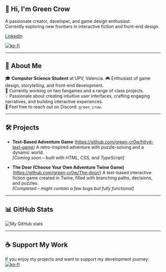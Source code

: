 ## 👋 Hi, I'm Green Crow

A passionate creator, developer, and game design enthusiast.  
Currently exploring new frontiers in interactive fiction and front-end design. 

[LinkedIn](https://www.linkedin.com/in/áfrica-muñoz-fernández-144248354)

[![ko-fi](https://ko-fi.com/img/githubbutton_sm.svg)](https://ko-fi.com/M4M71CNT9W)  

---

## 🌟 About Me

🎓 **Computer Science Student** at UPV, Valencia.
🎮 Enthusiast of game design, storytelling, and front-end development.  
🧪 Currently working on two fangames and a range of class projects.  
💡 Passionate about creating intuitive user interfaces, crafting engaging narratives, and building interactive experiences.  
💬 Feel free to reach out on Discord: `green_crow`.

---

## 🛠️ Projects

- **Text-Based Adventure Game** (https://github.com/green-cr0w/httyd-text-game)
  A retro-inspired adventure with puzzle-solving and a dynamic world.  
  _[Coming soon – built with HTML, CSS, and TypeScript]_

- **The Door (Choose Your Own Adventure Twine Game)** (https://github.com/green-cr0w/The-door/)
  A text-based interactive fiction game created in Twine, filled with branching paths, decisions, and puzzles.  
  _[Completed – might contain a few bugs but fully functional]_

---

## 📊 GitHub Stats  

![My GitHub stats](https://github-readme-stats-git-masterrstaa-rickstaa.vercel.app/api?username=green-cr0w&show_icons=true&theme=aura&count_private=true&hide_rank=false)

---

## ☕ Support My Work

If you enjoy my projects and want to support my development journey:  
[![ko-fi](https://ko-fi.com/img/githubbutton_sm.svg)](https://ko-fi.com/M4M71CNT9W)
